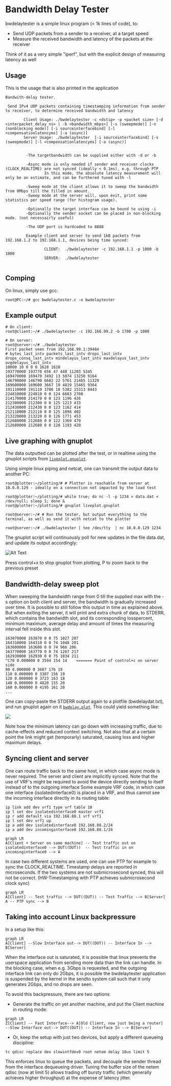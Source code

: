 # Bandwidth Delay Tester

bwdelaytester is a simple linux program (< 1k lines of code), to:
- Send UDP packets from a sender to a receiver, at a target speed
- Measure the received bandwidth and latency of the packets at the receiver

Think of it as a very simple "iperf", but with the explicit design of measuring latency as well

## Usage

This is the usage that is also printed in the application

```
Bandwith-delay tester.

 Send IPv4 UDP packets containing timestamping information from sender to receiver, to determine received bandwidth and latency

        Client Usage: ./bwdelaytester -c <dstip> -p <packet size> [-d <interpacket_delay_ns> | -b <bandwidth_mbps>] [-s (sweepmode)] [-n (nonblocking mode)] [-i sourceinterfacebind] [-l <compensationlatencyms] [-a (async)]
        Server Usage: ./bwdelaytester  [-i sourceinterfacebind] [-s (sweepmode)] [-l <compensationlatencyms] [-a (async)]


         -The targetbandwidth can be supplied either with -d or -b

         -Async mode is only needed if sender and receiver clocks (CLOCK_REALTIME) are not synced (ideally < 0.1ms), e.g. through PTP
                 In this mode, the absolute latency measurement will only be an estimate, and can be furthered tuned with -l

         -Sweep mode at the client allows it to sweep the bandwidth from 0Mbps till the filled in amount.
         -Sweep mode at the server will, upon exit, print some statistics per speed range (for histogram usage).

         -Optionally the target interface can be bound to using -i
         -Optionally the sender socket can be placed in non-blocking mode. (not necessairly useful)

         -The UDP port is hardcoded to 8888

         Example client and server to send 1kB packets from 192.168.1.2 to 192.168.1.1, devices being time synced:

                 CLIENT:  ./bwdelaytester -c 192.168.1.1 -p 1000 -b 1000
                 SERVER:  ./bwdelaytester


```

## Comping

On linux, simply use gcc:

```
root@PC:~/# gcc bwdelaytester.c -o bwdelaytester
```

## Example output

```
# On client:
root@client:~/# ./bwdelaytester -c 192.168.99.2 -b 1700 -p 1000

# On server:
root@server:~/# ./bwdelaytester
First packet seen from 192.168.99.1:39484
# bytes_last_intv packets_last_intv drops_last_intv drops_consq_last_intv mindelayus_last_intv maxdelayus_last_intv avgdelayus_last_intv
10000 10 0 0 0 1628 1628
193770000 193770 656 47 448 11203 5345
169470000 169470 3492 13 5074 13250 9164
146790000 146790 6682 22 5761 21465 11329
169600000 169600 3667 19 4819 15465 9364
191110000 191110 3786 18 5382 15313 8443
224810000 224810 0 0 124 6683 2708
214170000 214170 0 0 123 1196 426
212300000 212300 0 0 125 1213 433
212430000 212430 0 0 123 1162 414
212110000 212110 0 0 125 1098 402
213220000 213220 0 0 126 1771 453
212680000 212680 0 0 122 1369 479
212680000 212680 0 0 128 1193 420
```

## Live graphing with gnuplot

The data outputted can be plotted after the test, or in realtime using the gnuplot scripts from [`liveplot.gnuplot`](plotting/liveplot.gnuplot).

Using simple linux piping and netcat, one can transmit the output data to another PC:

```
root@plotter:~/plotting/# # Plotter is reachable from server at 10.0.0.129 - ideally on a connection not impacted by the load test

root@plotter:~/plotting/# while true; do nc -l -p 1234 > data.dat < /dev/null; sleep 1; done &
root@plotter:~/plotting/# gnuplot liveplot.gnuplot
```

```
root@server:~/# # Run the tester, but output everything to the terminal, as well as send it with netcat to the plotter

root@server:~/# ./bwdelaytester | tee /dev/tty  | nc 10.0.0.129 1234
```

The gnuplot script will continuously poll for new updates in the file data.dat, and update its output accordingly:

![Alt Text](docs/bwdelaytesterlive2.gif)

Press control+x to stop gnuplot from plotting, P to zoom back to the previous preset

## Bandwidth-delay sweep plot

When sweeping the bandwidth range from 0 till the supplied max with the -s option on both client and server, the bandwidth is gradually increased over time.
It is possible to still follow this output in time as explained above.
But when exiting the server, it will print and extra chunk of data, to STDERR, which contains the bandwidth slot, and its corresponding losspercent, minimum maximum, average delay and amount of times the measuring interval fell inside this slot.

``` 
163070000 163070 0 0 75 1027 207
164310000 164310 0 0 74 1048 201
163600000 163600 0 0 74 966 206
163770000 163770 0 0 74 1267 217
162930000 162930 0 0 75 1034 211
^C70 0.000000 0 3594 154 14    <====== Point of control+c on server side
90 0.000000 0 3687 176 19
110 0.000000 0 3307 156 19
120 0.000000 0 3723 163 18
140 0.000000 0 4820 155 20
160 0.000000 0 4195 161 20
...
```

One can copy-paste the STDERR output again to a plotfile (bwdelaydat.txt), and run gnuplot again on it [`bwdelay.plot`](plotting/bwdelay.plot). This could yield something like:

<img src="docs/bwdelayoutput.png">

Note how the minimum latency can go down with increasing traffic, due to cache-effects and reduced context switching. Not also that at a certain point the link might get (temporarly) saturated, causing loss and higher maximum delays. 

## Syncing client and server

One can route traffic back to the same host, in which case async mode is never required. The server and client are implicitly synced. Note that the use of VRF's might be required to avoid the device directly sending to itself instead of to the outgoing interface
Some example VRF code, in which case one interface (isolatedinterface0) is placed in a VRF, and thus cannot see the incoming interface directly in its routing table:

```
ip link add dev vrf1 type vrf table 10
ip l set dev isolatedinterface0 master vrf1
ip r add default via 192.168.88.1 vrf vrf1
ip l set dev vrf1 up
ip a add dev isolatedinterface0 192.168.88.2/24 
ip a add dev incominginterface0 192.168.88.1/24 
```

```mermaid
graph LR
A[Client + Server on same machine] -- Test traffic out on isolatedinterface0 --> DUT((DUT))  -- Test traffic in on incominginterface0 --> A
```

In case two different systems are used, one can use PTP for example to sync the CLOCK_REALTIME.
Timestamp delays are reported in microseconds. If the two systems are not submicrosecond synced, this will not be correct. 
(HW-Timestamping with PTP achieves submicrosecond clock sync)

```mermaid
graph LR
A[Client] -- Test traffic --> DUT((DUT)) -- Test Traffic --> B[Server]
A -- PTP sync --> B
```



## Taking into account Linux backpressure

In a setup like this: 

```mermaid
graph LR
A[Client] --Slow Interface out--> DUT((DUT)) -- Interface In --> B[Server]
```

When the interface out is saturated, it is possible that linux prevents the userspace application from sending more data than the link can handle.
In the blocking case, when e.g. 3Gbps is requested, and the outgoing interface link can only do 2Gbps, it is possible the bwdelaytester application is suspended by the kernel in the sendto system call such that it only generates 2Gbps, and no drops are seen.

To avoid this backpressure, there are two options:
- Generate the traffic on yet another machine, and put the Client machine in routing mode:

```mermaid
graph LR
Z[Client] -- Fast Interface--> A[Old Client, now just being a router] --Slow Interface out--> DUT((DUT)) -- Interface In --> B[Server]
```

- Or, keep the setup with just two devices, but apply a different queueing discipline:

```
tc qdisc replace dev slowintfdev0 root netem delay 10us limit 5
```

This enforces linux to queue the packets, and decouple the sender thread from the interface dequeueing driver.
Tuning the buffer size of the netem qdisc (now at limit 5) allows trading off bursty traffic (which generally achieves higher throughput) at the expense of latency jitter.

